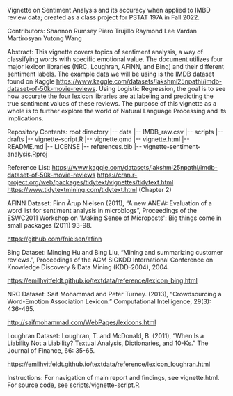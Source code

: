 Vignette on Sentiment Analysis and its accuracy when applied to IMBD review data; created as a class project for PSTAT 197A in Fall 2022.

Contributors:
Shannon Rumsey
Piero Trujillo
Raymond Lee
Vardan Martirosyan
Yutong Wang


Abstract:
This vignette covers topics of sentiment analysis, a way of classifying words with specific emotional value.  The document utilizes four major lexicon libraries (NRC, Loughran, AFINN, and Bing) and their different sentiment labels. The example data we will be using is the IMDB dataset found on Kaggle https://www.kaggle.com/datasets/lakshmi25npathi/imdb-dataset-of-50k-movie-reviews. Using Logistic Regression, the goal is to see how accurate the four lexicon libraries are at labeling and predicting the true sentiment values of these reviews. The purpose of this vignette as a whole is to further explore the world of Natural Language Processing and its implications.


Repository Contents:
root directory
|-- data
    |-- IMDB_raw.csv
|-- scripts
    |-- drafts
    |-- vignette-script.R
|-- vignette.qmd
|-- vignette.html
|-- README.md
|-- LICENSE
|-- references.bib
|-- vignette-sentiment-analysis.Rproj


Reference List:
https://www.kaggle.com/datasets/lakshmi25npathi/imdb-dataset-of-50k-movie-reviews
https://cran.r-project.org/web/packages/tidytext/vignettes/tidytext.html
https://www.tidytextmining.com/tidytext.html (Chapter 2)

AFINN Dataset:  Finn Ärup Nielsen (2011), “A new ANEW: Evaluation of a word list for sentiment analysis in microblogs”, Proceedings of the ESWC2011 Workshop on 'Making Sense of Microposts': Big things come in small packages (2011) 93-98.

https://github.com/fnielsen/afinn


Bing Dataset: Minqing Hu and Bing Liu, “Mining and summarizing customer reviews.”, Proceedings of the ACM SIGKDD International Conference on Knowledge Discovery & Data Mining (KDD-2004), 2004.

https://emilhvitfeldt.github.io/textdata/reference/lexicon_bing.html

NRC Dataset: Saif Mohammad and Peter Turney. (2013), “Crowdsourcing a Word-Emotion Association Lexicon.” Computational Intelligence, 29(3): 436-465.

http://saifmohammad.com/WebPages/lexicons.html

Loughran Dataset: Loughran, T. and McDonald, B. (2011), “When Is a Liability Not a Liability? Textual Analysis, Dictionaries, and 10-Ks.” The Journal of Finance, 66: 35-65.

https://emilhvitfeldt.github.io/textdata/reference/lexicon_loughran.html


Instructions: 
For navigation of main report and findings, see vignette.html. For source code, see scripts/vignette-script.R.